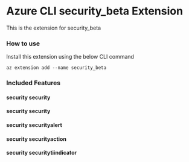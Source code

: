 # Azure CLI security_beta Extension #
This is the extension for security_beta

### How to use ###
Install this extension using the below CLI command
```
az extension add --name security_beta
```

### Included Features ###
#### security security ####
#### security security ####
#### security securityalert ####
#### security securityaction ####
#### security securitytiindicator ####
